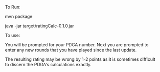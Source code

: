 To Run:

mvn package

java -jar target/ratingCalc-0.1.0.jar

To use:

You will be prompted for your PDGA number.
Next you are prompted to enter any new rounds that you have played since the last update.

The resulting rating may be wrong by 1-2 points as it is sometimes difficult to discern the PDGA's calculations exactly.